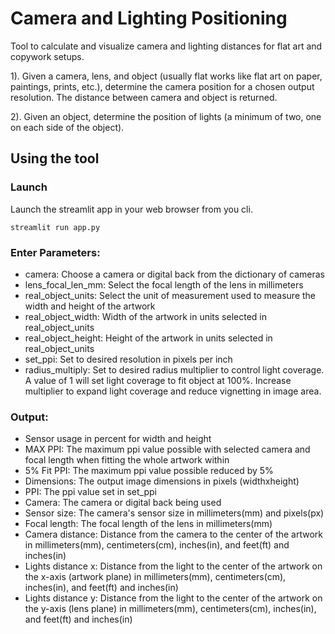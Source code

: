 # Camera and Lighting Positioning

Tool to calculate and visualize camera and lighting distances for flat art and copywork setups.

1). Given a camera, lens, and object (usually flat works like flat art on paper, paintings, prints, etc.), determine the camera position for a chosen output resolution. The distance between camera and object is returned.

2). Given an object, determine the position of lights (a minimum of two, one on each side of the object).

## Using the tool

### Launch

Launch the streamlit app in your web browser from you cli.

```commandline
streamlit run app.py
```

### Enter Parameters:
* camera: Choose a camera or digital back from the dictionary of cameras
* lens_focal_len_mm: Select the focal length of the lens in millimeters
* real_object_units: Select the unit of measurement used to measure the width and height of the artwork
* real_object_width: Width of the artwork in units selected in real_object_units
* real_object_height: Height of the artwork in units selected in real_object_units
* set_ppi: Set to desired resolution in pixels per inch
* radius_multiply: Set to desired radius multiplier to control light coverage. A value of 1 will set light coverage to fit object at 100%. Increase multiplier to expand light coverage and reduce vignetting in image area.

### Output:
* Sensor usage in percent for width and height
* MAX PPI: The maximum ppi value possible with selected camera and focal length when fitting the whole artwork within
* 5% Fit PPI: The maximum ppi value possible reduced by 5%
* Dimensions: The output image dimensions in pixels (widthxheight)
* PPI: The ppi value set in set_ppi
* Camera: The camera or digital back being used
* Sensor size: The camera's sensor size in millimeters(mm) and pixels(px)
* Focal length: The focal length of the lens in millimeters(mm)
* Camera distance: Distance from the camera to the center of the artwork in millimeters(mm), centimeters(cm), inches(in), and feet(ft) and inches(in)
* Lights distance x: Distance from the light to the center of the artwork on the x-axis (artwork plane) in millimeters(mm), centimeters(cm), inches(in), and feet(ft) and inches(in)
* Lights distance y: Distance from the light to the center of the artwork on the y-axis (lens plane) in millimeters(mm), centimeters(cm), inches(in), and feet(ft) and inches(in)
